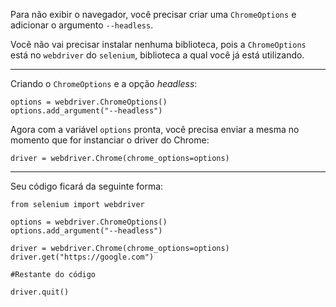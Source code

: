 Para não exibir o navegador, você precisar criar uma `ChromeOptions` e adicionar o argumento `--headless`.

Você não vai precisar instalar nenhuma biblioteca, pois a `ChromeOptions` está no `webdriver` do `selenium`, biblioteca a qual você já está utilizando.


----------

Criando o `ChromeOptions` e a opção *headless*:

    options = webdriver.ChromeOptions()
    options.add_argument("--headless")

Agora com a variável `options` pronta, você precisa enviar a mesma no momento que for instanciar o driver do Chrome:

    driver = webdriver.Chrome(chrome_options=options)


----------

Seu código ficará da seguinte forma:

    from selenium import webdriver
    
    options = webdriver.ChromeOptions()
    options.add_argument("--headless")
    
    driver = webdriver.Chrome(chrome_options=options)
    driver.get("https://google.com")
    
    #Restante do código
    
    driver.quit()
